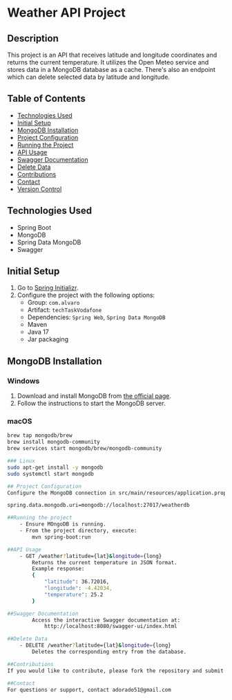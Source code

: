 # Weather API Project

## Description
This project is an API that receives latitude and longitude coordinates and returns the current temperature. It utilizes the Open Meteo service and stores data in a MongoDB database as a cache. There's also an endpoint which can delete selected data by latitude and longitude.

## Table of Contents
- [Technologies Used](#technologies-used)
- [Initial Setup](#initial-setup)
- [MongoDB Installation](#mongodb-installation)
- [Project Configuration](#project-configuration)
- [Running the Project](#running-the-project)
- [API Usage](#api-usage)
- [Swagger Documentation](#swagger-documentation)
- [Delete Data](#delete-data)
- [Contributions](#contributions)
- [Contact](#contact)
- [Version Control](#version-control)


## Technologies Used
- Spring Boot
- MongoDB
- Spring Data MongoDB
- Swagger

## Initial Setup
1. Go to [Spring Initializr](https://start.spring.io/).
2. Configure the project with the following options:
   - Group: `com.alvaro`
   - Artifact: `techTaskVodafone`
   - Dependencies: `Spring Web`, `Spring Data MongoDB`
   - Maven 
   - Java 17 
   - Jar packaging

## MongoDB Installation
### Windows
1. Download and install MongoDB from [the official page](https://www.mongodb.com/try/download/community).
2. Follow the instructions to start the MongoDB server.

### macOS
```bash
brew tap mongodb/brew
brew install mongodb-community
brew services start mongodb/brew/mongodb-community

### Linux
sudo apt-get install -y mongodb
sudo systemctl start mongodb

## Project Configuration 
Configure the MongoDB connection in src/main/resources/application.properties 

spring.data.mongodb.uri=mongodb://localhost:27017/weatherdb

##Running the project 
    - Ensure MOngoDB is running. 
    - From the project directory, execute: 
        mvn spring-boot:run 

##API Usage 
    - GET /weather?latitude={lat}&longitude={long} 
        Returns the current temperature in JSON format. 
        Example response: 
        {
            "latitude": 36.72016,
            "longitude": -4.42034,
            "temperature": 25.2
        } 

##Swagger Documentation 
        Access the interactive Swagger documentation at:
            http://localhost:8080/swagger-ui/index.html

##Delete Data
    - DELETE /weather?latitude={lat}&longitude={long} 
        Deletes the corresponding entry from the database.

##Contributions
If you would like to contribute, please fork the repository and submit a pull request. 

##Contact
For questions or support, contact adorado51@gmail.com 
